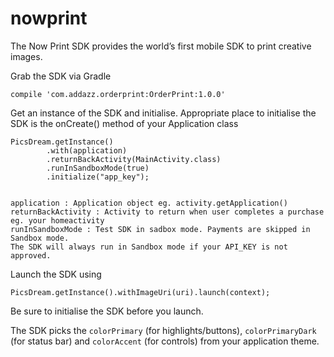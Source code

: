 # nowprint
The Now Print SDK provides the world’s first mobile SDK to print creative images.

Grab the SDK via Gradle


    compile 'com.addazz.orderprint:OrderPrint:1.0.0'
    

Get an instance of the SDK and initialise. Appropriate place to initialise the SDK is the onCreate() method of your Application class


    PicsDream.getInstance()
            .with(application)
            .returnBackActivity(MainActivity.class) 
            .runInSandboxMode(true)
            .initialize("app_key");


    application : Application object eg. activity.getApplication()
    returnBackActivity : Activity to return when user completes a purchase eg. your homeactivity
    runInSandboxMode : Test SDK in sadbox mode. Payments are skipped in Sandbox mode.
    The SDK will always run in Sandbox mode if your API_KEY is not approved.


Launch the SDK using 


    PicsDream.getInstance().withImageUri(uri).launch(context);

Be sure to initialise the SDK before you launch.

The SDK picks the `colorPrimary` (for highlights/buttons), `colorPrimaryDark` (for status bar) and `colorAccent` (for controls) from your application theme.
